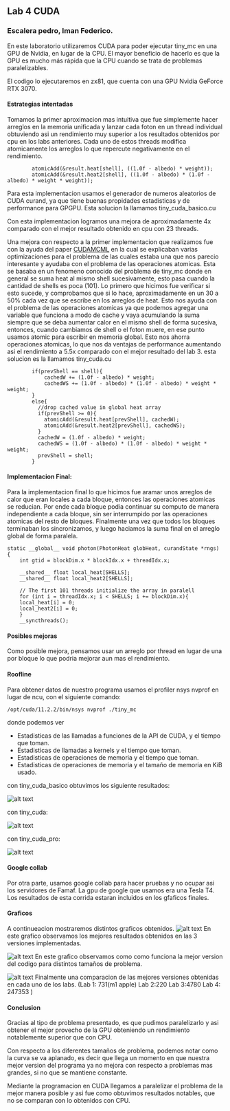 ## Lab 4 CUDA

### Escalera pedro, Iman Federico.

En este laboratorio utilizaremos CUDA para poder ejecutar tiny_mc en una GPU de Nvidia, en lugar de la CPU. El mayor beneficio de hacerlo es que la GPU es mucho más rápida que la CPU cuando se trata de problemas paralelizables.

El codigo lo ejecutaremos en zx81, que cuenta con una GPU Nvidia GeForce RTX 3070.


#### Estrategias intentadas
Tomamos la primer aproximacion mas intuitiva que fue simplemente hacer arreglos en la memoria unificada y lanzar cada foton en un thread individual obtuviendo asi un rendimiento muy superior a los resultados obtenidos por cpu en los labs anteriores. Cada uno de estos threads modifica atomicamente los arreglos lo que repercute negativamente en el rendimiento.

            atomicAdd(&result.heat[shell], ((1.0f - albedo) * weight));
            atomicAdd(&result.heat2[shell], ((1.0f - albedo) * (1.0f - albedo) * weight * weight));

Para esta implementacion usamos el generador de numeros 
aleatorios de CUDA curand, ya que tiene buenas propidades estadisticas y de performance para GPGPU. Esta solucion la llamamos tiny_cuda_basico.cu 

Con esta implementacion logramos una mejora de aproximadamente 4x comparado con el mejor resultado obtenido en cpu con 23 threads.


Una mejora con respecto a la primer implementacion que realizamos fue con la ayuda del paper [CUDAMCML](https://www.atomic.physics.lu.se/fileadmin/atomfysik/Biophotonics/Software/CUDAMCML.pdf)
en la cual se explicaban varias optimizaciones para el problema de las cuales estaba una que nos parecio interesante y ayudaba con el problema de las operaciones atomicas.
Esta se basaba en un fenomeno conocido del problema de tiny_mc donde en general se suma heat al mismo shell sucesivamente, esto pasa cuando la cantidad de shells es poca (101). Lo primero que hicimos fue verificar si esto sucede, y comprobamos que si lo hace, aproximadamente en un 30 a 50% cada vez que se escribe en los arreglos de heat.
Esto nos ayuda con el problema de las operaciones atomicas ya que podemos agregar una variable que funciona a modo de cache y vaya acumulando la suma siempre que se deba aumentar calor en el mismo shell de forma sucesiva, entonces, cuando cambiamos de shell o el foton muere, en ese punto usamos atomic para escribir en memoria global.
Esto nos ahorra operaciones atomicas, lo que nos da ventajas de performance aumentando asi el rendimiento a 5.5x comparado con el mejor resultado del lab 3. esta solucion es la llamamos tiny_cuda.cu

            if(prevShell == shell){
                cachedW += (1.0f - albedo) * weight;
                cachedWS += (1.0f - albedo) * (1.0f - albedo) * weight * weight;
            }
            else{
              //drop cached value in global heat array 
              if(prevShell >= 0){
                atomicAdd(&result.heat[prevShell], cachedW);
                atomicAdd(&result.heat2[prevShell], cachedWS); 
              }
              cachedW = (1.0f - albedo) * weight;
              cachedWS = (1.0f - albedo) * (1.0f - albedo) * weight * weight;
              prevShell = shell;
            }



#### Implementacion Final:
Para la implementacion final lo que hicimos fue aramar unos arreglos de calor que eran locales a cada bloque, entonces las operaciones atomicas se reducian. Por ende cada bloque podia continuar su computo de manera independiente a cada bloque, sin ser interrumpido por las operaciones atomicas del resto de bloques.
Finalmente una vez que todos los bloques terminaban los sincronizamos, y luego haciamos la suma final en el arreglo global de forma paralela.

    static __global__ void photon(PhotonHeat globHeat, curandState *rngs)
    {
        int gtid = blockDim.x * blockIdx.x + threadIdx.x;

        __shared__ float local_heat[SHELLS];
        __shared__ float local_heat2[SHELLS];

        // The first 101 threads initialize the array in paralell 
        for (int i = threadIdx.x; i < SHELLS; i += blockDim.x){
        local_heat[i] = 0;
        local_heat2[i] = 0;
        }
        __syncthreads();


#### Posibles mejoras
Como posible mejora, pensamos usar un arreglo por thread en lugar de una por bloque lo que podria mejorar aun mas el rendimiento.                

#### Roofline

Para obtener datos de nuestro programa usamos el profiler nsys nvprof en lugar de ncu, con el siguiente comando:

    /opt/cuda/11.2.2/bin/nsys nvprof ./tiny_mc

donde podemos ver 
- Estadisticas de las llamadas a funciones de la API de CUDA, y el tiempo que toman.
- Estadisticas de llamadas a kernels y el tiempo que toman.
- Estadisticas de operaciones de memoria y el tiempo que toman.
- Estadisticas de operaciones de memoria y el tamaño de memoria en KiB usado.

con tiny_cuda_basico obtuvimos los siguiente resultados:

![alt text](version_mala.png)

con tiny_cuda:

![alt text](version_buena.png)

con tiny_cuda_pro:

![alt text](version_pro.png)

#### Google collab
Por otra parte, usamos google collab para hacer pruebas y no ocupar asi los servidores de Famaf. 
La gpu de google que usamos era una Tesla T4.
Los resultados de esta corrida estaran incluidos en los gfaficos finales. 


#### Graficos
A continueacion mostraremos distintos graficos obtenidos.
![alt text](gra1.png)
En este grafico observamos los mejores resultados obtenidos en las 3 versiones implementadas.

![alt text](tamapro.png)
En este grafico observamos como como funciona la mejor version del codigo para distintos tamaños de problema.

![alt text](comp_mejo_ver.png)
Finalmente una comparacion de las mejores versiones obtenidas en cada uno de los labs. (Lab 1: 731(m1 apple) Lab 2:220 Lab 3:4780 Lab 4: 247353 )


#### Conclusion
Gracias al tipo de problema presentado, es que pudimos paralelizarlo y asi obtener el mejor provecho de la GPU obteniendo un rendimiento notablemente superior que con CPU. 

Con respecto a los diferentes tamaños de problema, podemos notar como la curva se va aplanado, es decir que llega un momento en que nuestra mejor version del programa ya no mejora con respecto a problemas mas grandes, si no que se mantiene constante.

Mediante la programacion en CUDA llegamos a paralelizar el problema de la mejor manera posible y asi fue como obtuvimos resultados notables, que no se comparan con lo obtenidos con CPU.
